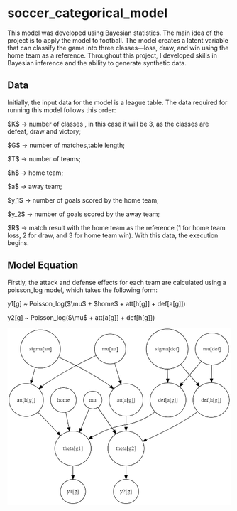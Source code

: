 # soccer_categorical_model

This model was developed using Bayesian statistics. The main idea of the project is to apply the model to football. The model creates a latent variable that can classify the game into three classes—loss, draw, and win using the home team as a reference. Throughout this project, I developed skills in Bayesian inference and the ability to generate synthetic data.

## Data
Initially, the input data for the model is a league table. The data required for running this model follows this order: 

$K\$ -> number of classes , in this case it will be 3, as the classes are defeat, draw and victory;

$G\$ -> number of matches,table length;

$T\$ -> number of teams;

$h\$ -> home team; 

$a\$ -> away team; 

$y_1\$ -> number of goals scored by the home team;

$y_2\$ -> number of goals scored by the away team; 

$R\$ -> match result with the home team as the reference (1 for home team loss, 2 for draw, and 3 for home team win). With this data, the execution begins.

## Model Equation

Firstly, the attack and defense effects for each team are calculated using a poisson_log model, which takes the following form:

y1[g] ~ Poisson_log($\mu\$ + $home\$ + att[h[g]] + def[a[g]])

y2[g] ~ Poisson_log($\mu\$ + att[a[g]] + def[h[g]])

<div style="text-align:center">
<img src="images/graphviz.png" alt="The directed acyclic graph (DAG) representation of the hierarchical model" width="600" height="400">
</div>

